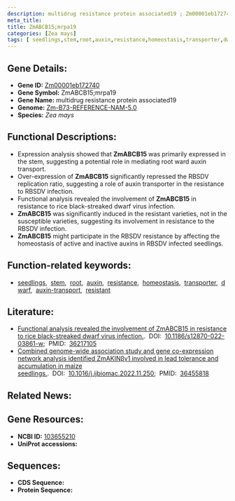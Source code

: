```yaml
---
description: multidrug resistance protein associated19 ; Zm00001eb172740 ; Zea mays
meta_title:
title: ZmABCB15;mrpa19
categories: [Zea mays]
tags: [ seedlings,stem,root,auxin,resistance,homeostasis,transporter,dwarf,auxin transport,resistant ]
---
```


## Gene Details:
- **Gene ID:**	[Zm00001eb172740](https://www.maizegdb.org/gene_center/gene/Zm00001eb172740)
- **Gene Symbol:** ZmABCB15;mrpa19
- **Gene Name:** multidrug resistance protein associated19
- **Genome:** [Zm-B73-REFERENCE-NAM-5.0](https://www.maizegdb.org/genome/assembly/Zm-B73-REFERENCE-NAM-5.0)
- **Species:** *Zea mays*

## Functional Descriptions:
   - Expression analysis showed that **ZmABCB15** was primarily expressed in the stem, suggesting a potential role in mediating root ward auxin transport.
   - Over-expression of **ZmABCB15** significantly repressed the RBSDV replication ratio, suggesting a role of auxin transporter in the resistance to RBSDV infection.
   - Functional analysis revealed the involvement of **ZmABCB15** in resistance to rice black-streaked dwarf virus infection.
   - **ZmABCB15** was significantly induced in the resistant varieties, not in the susceptible varieties, suggesting its involvement in resistance to the RBSDV infection.
   - **ZmABCB15** might participate in the RBSDV resistance by affecting the homeostasis of active and inactive auxins in RBSDV infected seedlings.

## Function-related keywords:
- [seedlings](/tags/seedlings/),&nbsp;&nbsp;[stem](/tags/stem/),&nbsp;&nbsp;[root](/tags/root/),&nbsp;&nbsp;[auxin](/tags/auxin/),&nbsp;&nbsp;[resistance](/tags/resistance/),&nbsp;&nbsp;[homeostasis](/tags/homeostasis/),&nbsp;&nbsp;[transporter](/tags/transporter/),&nbsp;&nbsp;[dwarf](/tags/dwarf/),&nbsp;&nbsp;[auxin-transport](/tags/auxin-transport/),&nbsp;&nbsp;[resistant](/tags/resistant/)

## Literature:
   - [Functional analysis revealed the involvement of ZmABCB15 in resistance to rice black-streaked dwarf virus infection.]( https://bmcplantbiol.biomedcentral.com/articles/10.1186/s12870-022-03861-w).&nbsp;&nbsp;DOI:&nbsp;&nbsp;[10.1186/s12870-022-03861-w](https://bmcplantbiol.biomedcentral.com/articles/10.1186/s12870-022-03861-w);&nbsp;&nbsp;PMID:&nbsp;&nbsp;[36217105](https://pubmed.ncbi.nlm.nih.gov/36217105/)
   - [Combined genome-wide association study and gene co-expression network analysis identified ZmAKINβγ1 involved in lead tolerance and accumulation in maize seedlings.]( https://www.sciencedirect.com/science/article/abs/pii/S0141813022028094?via%3Dihub).&nbsp;&nbsp;DOI:&nbsp;&nbsp;[10.1016/j.ijbiomac.2022.11.250](https://www.sciencedirect.com/science/article/abs/pii/S0141813022028094?via%3Dihub);&nbsp;&nbsp;PMID:&nbsp;&nbsp;[36455818](https://pubmed.ncbi.nlm.nih.gov/36455818/)

## Related News:

## Gene Resources:
- **NCBI ID:**  [103655210](https://www.ncbi.nlm.nih.gov/gene/?term=103655210)
- **UniProt accessions:** [](https://www.uniprot.org/uniprotkb//entry)



## Sequences:
- **CDS Sequence:**
- **Protein Sequence:**
